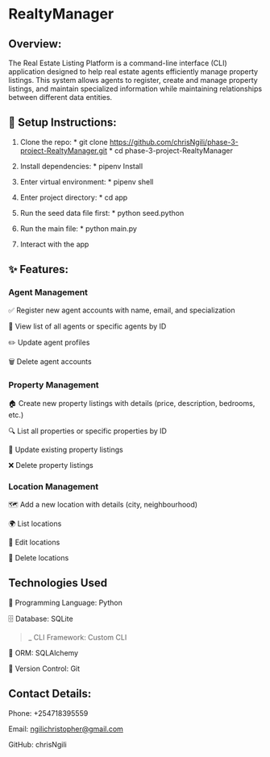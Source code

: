 
# RealtyManager

## Overview:
The Real Estate Listing Platform is a command-line interface (CLI) application designed to help real estate agents efficiently manage property listings. This system allows agents to register, create and manage property listings, and maintain specialized information while maintaining relationships between different data entities.

## 🚧 Setup Instructions:
 1. Clone the repo:
        * git clone  https://github.com/chrisNgili/phase-3-project-RealtyManager.git
        * cd phase-3-project-RealtyManager
 
 2. Install dependencies:
        * pipenv Install
 
 3. Enter virtual environment:
        * pipenv shell

 4. Enter project directory:
        * cd app
 
 5. Run the seed data file first:
        * python seed.python
 
 6. Run the main file:
        * python main.py

 7. Interact with the app


## ✨ Features:
### Agent Management
✅ Register new agent accounts with name, email, and specialization

👀 View list of all agents or specific agents by ID

✏️ Update agent profiles

🗑️ Delete agent accounts

### Property Management
🏠 Create new property listings with details (price, description, bedrooms, etc.)

🔍 List all properties or specific properties by ID

🔄 Update existing property listings

❌ Delete property listings

### Location Management 
🗺️ Add a new location with details (city, neighbourhood)

🌍 List locations

📝 Edit locations

🚫 Delete locations


## Technologies Used
🐍  Programming Language: Python
  
🗄️  Database: SQLite

>_  CLI Framework: Custom CLI

🔗  ORM: SQLAlchemy

🌳  Version Control: Git 


## Contact Details:

Phone: +254718395559

Email: ngilichristopher@gmail.com

GitHub: chrisNgili
